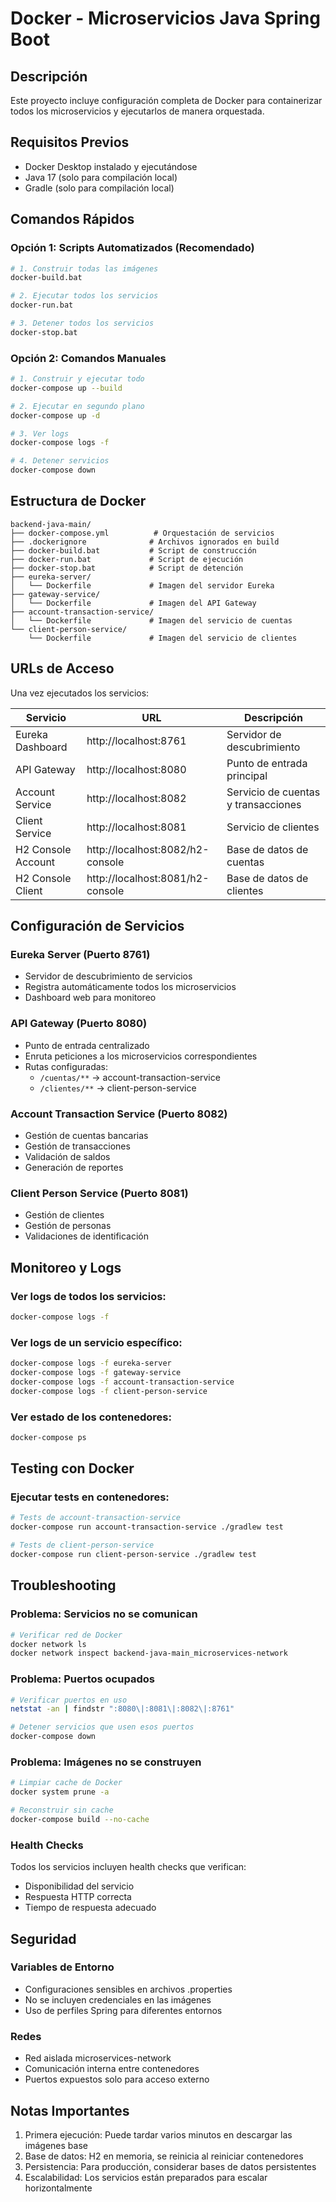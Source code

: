 # Docker - Microservicios Java Spring Boot

## Descripción

Este proyecto incluye configuración completa de Docker para containerizar todos los microservicios y ejecutarlos de manera orquestada.

## Requisitos Previos

- Docker Desktop instalado y ejecutándose
- Java 17 (solo para compilación local)
- Gradle (solo para compilación local)

## Comandos Rápidos

### Opción 1: Scripts Automatizados (Recomendado)

```bash
# 1. Construir todas las imágenes
docker-build.bat

# 2. Ejecutar todos los servicios
docker-run.bat

# 3. Detener todos los servicios
docker-stop.bat
```

### Opción 2: Comandos Manuales

```bash
# 1. Construir y ejecutar todo
docker-compose up --build

# 2. Ejecutar en segundo plano
docker-compose up -d

# 3. Ver logs
docker-compose logs -f

# 4. Detener servicios
docker-compose down
```

## Estructura de Docker

```
backend-java-main/
├── docker-compose.yml          # Orquestación de servicios
├── .dockerignore              # Archivos ignorados en build
├── docker-build.bat           # Script de construcción
├── docker-run.bat             # Script de ejecución
├── docker-stop.bat            # Script de detención
├── eureka-server/
│   └── Dockerfile             # Imagen del servidor Eureka
├── gateway-service/
│   └── Dockerfile             # Imagen del API Gateway
├── account-transaction-service/
│   └── Dockerfile             # Imagen del servicio de cuentas
└── client-person-service/
    └── Dockerfile             # Imagen del servicio de clientes
```

## URLs de Acceso

Una vez ejecutados los servicios:

| Servicio | URL | Descripción |
|----------|-----|-------------|
| Eureka Dashboard | http://localhost:8761 | Servidor de descubrimiento |
| API Gateway | http://localhost:8080 | Punto de entrada principal |
| Account Service | http://localhost:8082 | Servicio de cuentas y transacciones |
| Client Service | http://localhost:8081 | Servicio de clientes |
| H2 Console Account | http://localhost:8082/h2-console | Base de datos de cuentas |
| H2 Console Client | http://localhost:8081/h2-console | Base de datos de clientes |

## Configuración de Servicios

### Eureka Server (Puerto 8761)
- Servidor de descubrimiento de servicios
- Registra automáticamente todos los microservicios
- Dashboard web para monitoreo

### API Gateway (Puerto 8080)
- Punto de entrada centralizado
- Enruta peticiones a los microservicios correspondientes
- Rutas configuradas:
  - `/cuentas/**` → account-transaction-service
  - `/clientes/**` → client-person-service

### Account Transaction Service (Puerto 8082)
- Gestión de cuentas bancarias
- Gestión de transacciones
- Validación de saldos
- Generación de reportes

### Client Person Service (Puerto 8081)
- Gestión de clientes
- Gestión de personas
- Validaciones de identificación

## Monitoreo y Logs

### Ver logs de todos los servicios:
```bash
docker-compose logs -f
```

### Ver logs de un servicio específico:
```bash
docker-compose logs -f eureka-server
docker-compose logs -f gateway-service
docker-compose logs -f account-transaction-service
docker-compose logs -f client-person-service
```

### Ver estado de los contenedores:
```bash
docker-compose ps
```

## Testing con Docker

### Ejecutar tests en contenedores:
```bash
# Tests de account-transaction-service
docker-compose run account-transaction-service ./gradlew test

# Tests de client-person-service
docker-compose run client-person-service ./gradlew test
```

## Troubleshooting

### Problema: Servicios no se comunican
```bash
# Verificar red de Docker
docker network ls
docker network inspect backend-java-main_microservices-network
```

### Problema: Puertos ocupados
```bash
# Verificar puertos en uso
netstat -an | findstr ":8080\|:8081\|:8082\|:8761"

# Detener servicios que usen esos puertos
docker-compose down
```

### Problema: Imágenes no se construyen
```bash
# Limpiar cache de Docker
docker system prune -a

# Reconstruir sin cache
docker-compose build --no-cache
```

### Health Checks
Todos los servicios incluyen health checks que verifican:
- Disponibilidad del servicio
- Respuesta HTTP correcta
- Tiempo de respuesta adecuado

## Seguridad

### Variables de Entorno
- Configuraciones sensibles en archivos .properties
- No se incluyen credenciales en las imágenes
- Uso de perfiles Spring para diferentes entornos

### Redes
- Red aislada microservices-network
- Comunicación interna entre contenedores
- Puertos expuestos solo para acceso externo

## Notas Importantes

1. Primera ejecución: Puede tardar varios minutos en descargar las imágenes base
2. Base de datos: H2 en memoria, se reinicia al reiniciar contenedores
3. Persistencia: Para producción, considerar bases de datos persistentes
4. Escalabilidad: Los servicios están preparados para escalar horizontalmente

